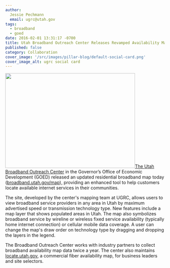 ```yaml
---
author:
  Jessie Pechmann
  email: ugrc@utah.gov
tags:
  - broadband
  - goed
date: 2016-02-01 13:31:17 -0700
title: Utah Broadband Outreach Center Releases Revamped Availability Map
published: false
category: Collaboration
cover_image: '/src/images/pillar-blog/default-social-card.png'
cover_image_alt: ugrc social card
---
```


<a href="/images/404.png"><img src="/images/404.png" alt="" title="BroadbandMap" width="410" height="300" class="inline-text-right" loading="lazy" />The <a href="https://broadband.utah.gov/">Utah Broadband Outreach Center</a> in the Governor’s Office of Economic Development (GOED) released an updated residential broadband map today (<a href="https://broadband.utah.gov/map/">broadband.utah.gov/map</a>), providing an enhanced tool to help customers locate available internet services in their communities.

The site, developed by the center's mapping team at UGRC, allows users to view broadband service providers in any area in Utah by maximum advertised speed or transmission technology type. New features include a map layer that shows populated areas in Utah. The map also symbolizes broadband service by wireline or wireless fixed service availability (typically home internet connection) or cellular mobile data coverage. A user can change the map's draw order on technology type by dragging and dropping the layers in the legend.

The Broadband Outreach Center works with industry partners to collect broadband availability map data twice a year. The center also maintains <a href="https://locate.utah.gov/">locate.utah.gov</a>, a commercial fiber availability map, for business leaders and site selectors.
